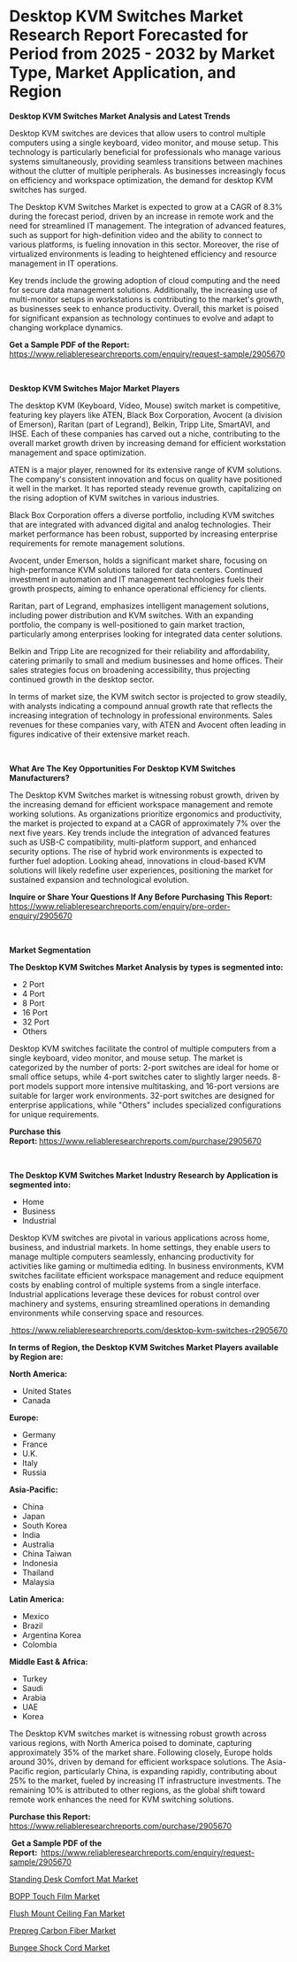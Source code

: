 <p><h1>Desktop KVM Switches Market Research Report Forecasted for Period from 2025 -  2032 by Market Type, Market Application, and Region</h1></p><p><strong>Desktop KVM Switches Market Analysis and Latest Trends</strong></p>
<p><p>Desktop KVM switches are devices that allow users to control multiple computers using a single keyboard, video monitor, and mouse setup. This technology is particularly beneficial for professionals who manage various systems simultaneously, providing seamless transitions between machines without the clutter of multiple peripherals. As businesses increasingly focus on efficiency and workspace optimization, the demand for desktop KVM switches has surged.</p><p>The Desktop KVM Switches Market is expected to grow at a CAGR of 8.3% during the forecast period, driven by an increase in remote work and the need for streamlined IT management. The integration of advanced features, such as support for high-definition video and the ability to connect to various platforms, is fueling innovation in this sector. Moreover, the rise of virtualized environments is leading to heightened efficiency and resource management in IT operations.</p><p>Key trends include the growing adoption of cloud computing and the need for secure data management solutions. Additionally, the increasing use of multi-monitor setups in workstations is contributing to the market's growth, as businesses seek to enhance productivity. Overall, this market is poised for significant expansion as technology continues to evolve and adapt to changing workplace dynamics.</p></p>
<p><strong>Get a Sample PDF of the Report:&nbsp;</strong> <a href="https://www.reliableresearchreports.com/enquiry/request-sample/2905670?utm_campaign=41&utm_medium=2&utm_source=Github&utm_content=ia&utm_term=12032025&utm_id=desktop-kvm-switches">https://www.reliableresearchreports.com/enquiry/request-sample/2905670</a></p>
<p>&nbsp;</p>
<p><strong>Desktop KVM Switches Major Market Players</strong></p>
<p><p>The desktop KVM (Keyboard, Video, Mouse) switch market is competitive, featuring key players like ATEN, Black Box Corporation, Avocent (a division of Emerson), Raritan (part of Legrand), Belkin, Tripp Lite, SmartAVI, and IHSE. Each of these companies has carved out a niche, contributing to the overall market growth driven by increasing demand for efficient workstation management and space optimization.</p><p>ATEN is a major player, renowned for its extensive range of KVM solutions. The company's consistent innovation and focus on quality have positioned it well in the market. It has reported steady revenue growth, capitalizing on the rising adoption of KVM switches in various industries.</p><p>Black Box Corporation offers a diverse portfolio, including KVM switches that are integrated with advanced digital and analog technologies. Their market performance has been robust, supported by increasing enterprise requirements for remote management solutions. </p><p>Avocent, under Emerson, holds a significant market share, focusing on high-performance KVM solutions tailored for data centers. Continued investment in automation and IT management technologies fuels their growth prospects, aiming to enhance operational efficiency for clients.</p><p>Raritan, part of Legrand, emphasizes intelligent management solutions, including power distribution and KVM switches. With an expanding portfolio, the company is well-positioned to gain market traction, particularly among enterprises looking for integrated data center solutions.</p><p>Belkin and Tripp Lite are recognized for their reliability and affordability, catering primarily to small and medium businesses and home offices. Their sales strategies focus on broadening accessibility, thus projecting continued growth in the desktop sector.</p><p>In terms of market size, the KVM switch sector is projected to grow steadily, with analysts indicating a compound annual growth rate that reflects the increasing integration of technology in professional environments. Sales revenues for these companies vary, with ATEN and Avocent often leading in figures indicative of their extensive market reach.</p></p>
<p>&nbsp;</p>
<p><strong>What Are The Key Opportunities For Desktop KVM Switches Manufacturers?</strong></p>
<p><p>The Desktop KVM Switches market is witnessing robust growth, driven by the increasing demand for efficient workspace management and remote working solutions. As organizations prioritize ergonomics and productivity, the market is projected to expand at a CAGR of approximately 7% over the next five years. Key trends include the integration of advanced features such as USB-C compatibility, multi-platform support, and enhanced security options. The rise of hybrid work environments is expected to further fuel adoption. Looking ahead, innovations in cloud-based KVM solutions will likely redefine user experiences, positioning the market for sustained expansion and technological evolution.</p></p>
<p><strong>Inquire or Share Your Questions If Any Before Purchasing This Report:</strong> <a href="https://www.reliableresearchreports.com/enquiry/pre-order-enquiry/2905670?utm_campaign=41&utm_medium=2&utm_source=Github&utm_content=ia&utm_term=12032025&utm_id=desktop-kvm-switches">https://www.reliableresearchreports.com/enquiry/pre-order-enquiry/2905670</a></p>
<p>&nbsp;</p>
<p><strong>Market Segmentation</strong></p>
<p><strong>The Desktop KVM Switches Market Analysis by types is segmented into:</strong></p>
<p><ul><li>2 Port</li><li>4 Port</li><li>8 Port</li><li>16 Port</li><li>32 Port</li><li>Others</li></ul></p>
<p><p>Desktop KVM switches facilitate the control of multiple computers from a single keyboard, video monitor, and mouse setup. The market is categorized by the number of ports: 2-port switches are ideal for home or small office setups, while 4-port switches cater to slightly larger needs. 8-port models support more intensive multitasking, and 16-port versions are suitable for larger work environments. 32-port switches are designed for enterprise applications, while "Others" includes specialized configurations for unique requirements.</p></p>
<p><strong>Purchase this Report:&nbsp;</strong><a href="https://www.reliableresearchreports.com/purchase/2905670?utm_campaign=41&utm_medium=2&utm_source=Github&utm_content=ia&utm_term=12032025&utm_id=desktop-kvm-switches">https://www.reliableresearchreports.com/purchase/2905670</a></p>
<p>&nbsp;</p>
<p><strong>The Desktop KVM Switches Market Industry Research by Application is segmented into:</strong></p>
<p><ul><li>Home</li><li>Business</li><li>Industrial</li></ul></p>
<p><p>Desktop KVM switches are pivotal in various applications across home, business, and industrial markets. In home settings, they enable users to manage multiple computers seamlessly, enhancing productivity for activities like gaming or multimedia editing. In business environments, KVM switches facilitate efficient workspace management and reduce equipment costs by enabling control of multiple systems from a single interface. Industrial applications leverage these devices for robust control over machinery and systems, ensuring streamlined operations in demanding environments while conserving space and resources.</p></p>
<p><a href="https://www.reliableresearchreports.com/desktop-kvm-switches-r2905670?utm_campaign=41&utm_medium=2&utm_source=Github&utm_content=ia&utm_term=12032025&utm_id=desktop-kvm-switches">&nbsp;https://www.reliableresearchreports.com/desktop-kvm-switches-r2905670</a></p>
<p><strong>In terms of Region, the Desktop KVM Switches Market Players available by Region are:</strong></p>
<p>
    <p> <strong> North America: </strong>
        <ul>
            <li>United States</li>
            <li>Canada</li>
        </ul>
        </p> 
    <p> <strong> Europe: </strong>
        <ul>
            <li>Germany</li>
            <li>France</li>
            <li>U.K.</li>
            <li>Italy</li>
            <li>Russia</li>
        </ul>
        </p> 
    <p> <strong> Asia-Pacific: </strong>
        <ul>
            <li>China</li>
            <li>Japan</li>
            <li>South Korea</li>
            <li>India</li>
            <li>Australia</li>
            <li>China Taiwan</li>
            <li>Indonesia</li>
            <li>Thailand</li>
            <li>Malaysia</li>
        </ul>
        </p> 
    <p> <strong> Latin America: </strong>
        <ul>
            <li>Mexico</li>
            <li>Brazil</li>
            <li>Argentina Korea</li>
            <li>Colombia</li>
        </ul>
        </p> 
    <p> <strong> Middle East & Africa: </strong>
        <ul>
            <li>Turkey</li>
            <li>Saudi</li>
            <li>Arabia</li>
            <li>UAE</li>
            <li>Korea</li>
        </ul>
    </p>
    </p>
<p><p>The Desktop KVM switches market is witnessing robust growth across various regions, with North America poised to dominate, capturing approximately 35% of the market share. Following closely, Europe holds around 30%, driven by demand for efficient workspace solutions. The Asia-Pacific region, particularly China, is expanding rapidly, contributing about 25% to the market, fueled by increasing IT infrastructure investments. The remaining 10% is attributed to other regions, as the global shift toward remote work enhances the need for KVM switching solutions.</p></p>
<p><strong>Purchase this Report: </strong><a href="https://www.reliableresearchreports.com/purchase/2905670?utm_campaign=41&utm_medium=2&utm_source=Github&utm_content=ia&utm_term=12032025&utm_id=desktop-kvm-switches">https://www.reliableresearchreports.com/purchase/2905670</a></p>
<p>&nbsp;<strong>Get a Sample PDF of the Report:&nbsp;&nbsp;</strong><a href="https://www.reliableresearchreports.com/enquiry/request-sample/2905670?utm_campaign=41&utm_medium=2&utm_source=Github&utm_content=ia&utm_term=12032025&utm_id=desktop-kvm-switches">https://www.reliableresearchreports.com/enquiry/request-sample/2905670</a></p>
<p><strong></strong></p>
<p><p><a href="https://github.com/zakkistuey/Market-Research-Report-List-1/blob/main/standing-desk-comfort-mat-market.md?utm_campaign=41&utm_medium=2&utm_source=Github&utm_content=ia&utm_term=12032025&utm_id=desktop-kvm-switches">Standing Desk Comfort Mat Market</a></p><p><a href="https://github.com/siertnamba7u/Market-Research-Report-List-1/blob/main/bopp-touch-film-market.md?utm_campaign=41&utm_medium=2&utm_source=Github&utm_content=ia&utm_term=12032025&utm_id=desktop-kvm-switches">BOPP Touch Film Market</a></p><p><a href="https://github.com/lourdesmai100/Market-Research-Report-List-1/blob/main/flush-mount-ceiling-fan-market.md?utm_campaign=41&utm_medium=2&utm_source=Github&utm_content=ia&utm_term=12032025&utm_id=desktop-kvm-switches">Flush Mount Ceiling Fan Market</a></p><p><a href="https://github.com/jugutstam/Market-Research-Report-List-1/blob/main/prepreg-carbon-fiber-market.md?utm_campaign=41&utm_medium=2&utm_source=Github&utm_content=ia&utm_term=12032025&utm_id=desktop-kvm-switches">Prepreg Carbon Fiber Market</a></p><p><a href="https://github.com/pilukypalis/Market-Research-Report-List-1/blob/main/bungee-shock-cord-market.md?utm_campaign=41&utm_medium=2&utm_source=Github&utm_content=ia&utm_term=12032025&utm_id=desktop-kvm-switches">Bungee Shock Cord Market</a></p></p>